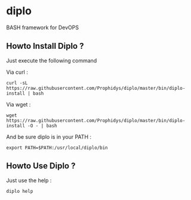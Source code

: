 diplo
=====

BASH framework for DevOPS

Howto Install Diplo ?
---------------------

Just execute the following command

Via curl :
    
    curl -sL https://raw.githubusercontent.com/Prophidys/diplo/master/bin/diplo-install | bash

Via wget :
    
    wget https://raw.githubusercontent.com/Prophidys/diplo/master/bin/diplo-install -O - | bash

And be sure diplo is in your PATH :

    export PATH=$PATH:/usr/local/diplo/bin

Howto Use Diplo ?
-----------------

Just use the help :

    diplo help

